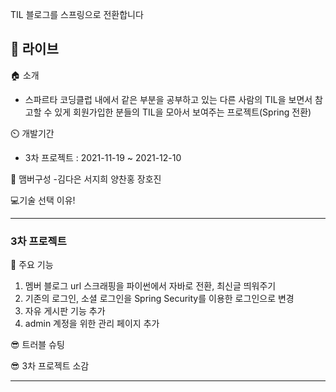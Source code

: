 TIL 블로그를 스프링으로 전환합니다

🔗 라이브
- 

🏠 소개 
- 스파르타 코딩클럽 내에서 같은 부분을 공부하고 있는 다른 사람의 TIL을 보면서 참고할 수 있게 회원가입한 분들의 TIL을 모아서 보여주는 프로젝트(Spring 전환)

⏲️ 개발기간
- 3차 프로젝트 : 2021-11-19 ~ 2021-12-10

🧙 맴버구성
-김다은 서지희 양찬홍 장호진


💻기술 선택 이유!  

---

### 3차 프로젝트

📌 주요 기능  

1. 멤버 블로그 url 스크래핑을 파이썬에서 자바로 전환, 최신글 띄워주기
2. 기존의 로그인, 소셜 로그인을 Spring Security를 이용한 로그인으로 변경
3. 자유 게시판 기능 추가
4. admin 계정을 위한 관리 페이지 추가




😎 트러블 슈팅  

😎 3차 프로젝트 소감  


---
